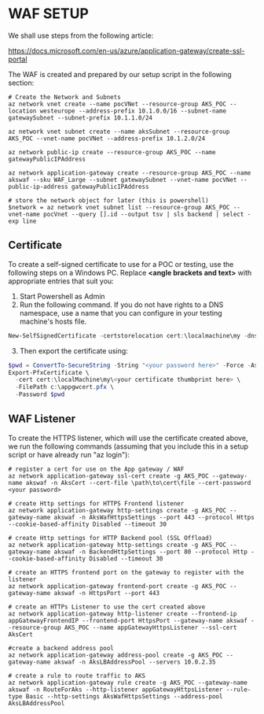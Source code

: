# WAF SETUP

We shall use steps from the following article:  

https://docs.microsoft.com/en-us/azure/application-gateway/create-ssl-portal

The WAF is created and prepared by our setup script in the following section:

```shell
# Create the Network and Subnets
az network vnet create --name pocVNet --resource-group AKS_POC --location westeurope --address-prefix 10.1.0.0/16 --subnet-name gatewaySubnet --subnet-prefix 10.1.1.0/24

az network vnet subnet create --name aksSubnet --resource-group AKS_POC --vnet-name pocVNet --address-prefix 10.1.2.0/24

az network public-ip create --resource-group AKS_POC --name gatewayPublicIPAddress

az network application-gateway create --resource-group AKS_POC --name akswaf --sku WAF_Large --subnet gatewaySubnet --vnet-name pocVNet --public-ip-address gatewayPublicIPAddress

# store the network object for later (this is powershell)
$network = az network vnet subnet list --resource-group AKS_POC --vnet-name pocVnet --query [].id --output tsv | sls backend | select -exp line
```
## Certificate

To create a self-signed certificate to use for a POC or testing, use the following steps on a Windows PC.
Replace **\<angle brackets and text\>** with appropriate entries that suit you:

1. Start Powershell as Admin
2. Run the following command. If you do not have rights to a DNS namespace, use a name that you can configure in your testing machine's hosts file.

```powershell
New-SelfSignedCertificate -certstorelocation cert:\localmachine\my -dnsname aks.<yourdomainname here>
```

3. Then export the certificate using:

```powershell
$pwd = ConvertTo-SecureString -String "<your password here>" -Force -AsPlainText
Export-PfxCertificate \
  -cert cert:\localMachine\my\<your certificate thumbprint here> \
  -FilePath c:\appgwcert.pfx \
  -Password $pwd
```

## WAF Listener

To create the HTTPS listener, which will use the certificate created above, we run the following commands (assuming that you include this in a setup script or have already run "az login"):

```shell
# register a cert for use on the App gateway / WAF 
az network application-gateway ssl-cert create -g AKS_POC --gateway-name akswaf -n AksCert --cert-file \path\to\cert\file --cert-password <your password>

# create Http settings for HTTPS Frontend listener
az network application-gateway http-settings create -g AKS_POC --gateway-name akswaf -n AksWafHttpsSettings --port 443 --protocol Https --cookie-based-affinity Disabled --timeout 30

# create Http settings for HTTP Backend pool (SSL Offload)
az network application-gateway http-settings create -g AKS_POC --gateway-name akswaf -n BackendHttpSettings --port 80 --protocol Http --cookie-based-affinity Disabled --timeout 30

# create an HTTPS frontend port on the gateway to register with the listener
az network application-gateway frontend-port create -g AKS_POC --gateway-name akswaf -n HttpsPort --port 443

# create an HTTPs Listener to use the cert created above
az network application-gateway http-listener create --frontend-ip appGatewayFrontendIP --frontend-port HttpsPort --gateway-name akswaf --resource-group AKS_POC --name appGatewayHttpsListener --ssl-cert AksCert

#create a backend address pool
az network application-gateway address-pool create -g AKS_POC --gateway-name akswaf -n AksLBAddressPool --servers 10.0.2.35

# create a rule to route traffic to AKS
az network application-gateway rule create -g AKS_POC --gateway-name akswaf -n RouteForAks --http-listener appGatewayHttpsListener --rule-type Basic --http-settings AksWafHttpsSettings --address-pool AksLBAddressPool
```
